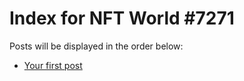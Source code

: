 # Index for NFT World #7271
Posts will be displayed in the order below:

- [Your first post](./001-first.md)

